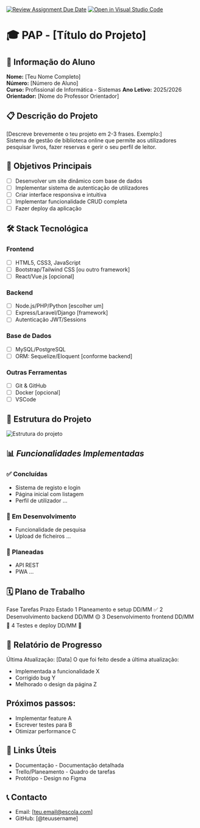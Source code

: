 [![Review Assignment Due Date](https://classroom.github.com/assets/deadline-readme-button-22041afd0340ce965d47ae6ef1cefeee28c7c493a6346c4f15d667ab976d596c.svg)](https://classroom.github.com/a/ObOWU319)
[![Open in Visual Studio Code](https://classroom.github.com/assets/open-in-vscode-2e0aaae1b6195c2367325f4f02e2d04e9abb55f0b24a779b69b11b9e10269abc.svg)](https://classroom.github.com/online_ide?assignment_repo_id=21336915&assignment_repo_type=AssignmentRepo)
# 🎓 PAP - [Título do Projeto]

## 👤 Informação do Aluno
**Nome:** [Teu Nome Completo]  
**Número:** [Número de Aluno]  
**Curso:** Profissional de Informática - Sistemas
**Ano Letivo:** 2025/2026 
**Orientador:** [Nome do Professor Orientador]

## 📋 Descrição do Projeto
[Descreve brevemente o teu projeto em 2-3 frases. Exemplo:]  
Sistema de gestão de biblioteca online que permite aos utilizadores pesquisar livros, fazer reservas e gerir o seu perfil de leitor.

## 🎯 Objetivos Principais
- [ ] Desenvolver um site dinâmico com base de dados
- [ ] Implementar sistema de autenticação de utilizadores
- [ ] Criar interface responsiva e intuitiva
- [ ] Implementar funcionalidade CRUD completa
- [ ] Fazer deploy da aplicação

## 🛠️ Stack Tecnológica

### **Frontend**
- [ ] HTML5, CSS3, JavaScript
- [ ] Bootstrap/Tailwind CSS [ou outro framework]
- [ ] React/Vue.js [opcional]

### **Backend**
- [ ] Node.js/PHP/Python [escolher um]
- [ ] Express/Laravel/Django [framework]
- [ ] Autenticação JWT/Sessions

### **Base de Dados**
- [ ] MySQL/PostgreSQL
- [ ] ORM: Sequelize/Eloquent [conforme backend]

### **Outras Ferramentas**
- [ ] Git & GitHub
- [ ] Docker [opcional]
- [ ] VSCode

## 📁 Estrutura do Projeto
![Estrutura do projeto](./docs/images/estrutura.png)

## 📊 *Funcionalidades Implementadas*

### ✅ Concluídas
- Sistema de registo e login
- Página inicial com listagem
- Perfil de utilizador
...

### 🔄 Em Desenvolvimento
- Funcionalidade de pesquisa
- Upload de ficheiros
...

### 📅 Planeadas
- API REST
- PWA
...

## 🗓️ Plano de Trabalho
Fase	Tarefas	Prazo	Estado
1	Planeamento e setup	DD/MM	✅
2	Desenvolvimento backend	DD/MM	🟡
3	Desenvolvimento frontend	DD/MM	🔴
4	Testes e deploy	DD/MM	🔴

## 📝 Relatório de Progresso
Última Atualização: [Data]
O que foi feito desde a última atualização:
- Implementada a funcionalidade X
- Corrigido bug Y
- Melhorado o design da página Z

## Próximos passos:
- Implementar feature A
- Escrever testes para B
- Otimizar performance C

## 🔗 Links Úteis
- Documentação - Documentação detalhada
- Trello/Planeamento - Quadro de tarefas
- Protótipo - Design no Figma

## 📞 Contacto
- Email: [teu.email@escola.com]
- GitHub: [@teuusername]


